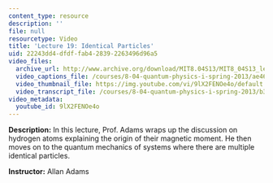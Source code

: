 ```yaml
---
content_type: resource
description: ''
file: null
resourcetype: Video
title: 'Lecture 19: Identical Particles'
uid: 22243dd4-dfdf-fab4-2839-2263496d96a5
video_files:
  archive_url: http://www.archive.org/download/MIT8.04S13/MIT8_04S13_lec19_300k.mp4
  video_captions_file: /courses/8-04-quantum-physics-i-spring-2013/ae46098f9a88598791060e06cc3cb95f_9lX2FENOe4o.vtt
  video_thumbnail_file: https://img.youtube.com/vi/9lX2FENOe4o/default.jpg
  video_transcript_file: /courses/8-04-quantum-physics-i-spring-2013/b3ef3114c293d1dd60a9db56971363b2_9lX2FENOe4o.pdf
video_metadata:
  youtube_id: 9lX2FENOe4o
---
```


**Description:** In this lecture, Prof. Adams wraps up the discussion on hydrogen atoms explaining the origin of their magnetic moment. He then moves on to the quantum mechanics of systems where there are multiple identical particles.

**Instructor:** Allan Adams
